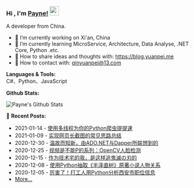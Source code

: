 ### Hi , I'm [Payne!](https://blog.yuanpei.me) <img src="https://media.giphy.com/media/hvRJCLFzcasrR4ia7z/giphy.gif" width="25px">

A developer from China.

- 🔭 I’m currently working on Xi'an, China
- 🌱 I’m currently learning  MicroService, Architecture, Data Analyse, .NET Core, Python .etc.
- 👯 How to share ideas and thoughts with: https://blog.yuanpei.me
- 💬 How to contact with: qinyuanpei@13.com

**Languages & Tools:**  
C#、Python、JavaScript

**Github Stats:** 

![Payne's Github Stats](https://github-readme-stats.vercel.app/api?username=qinyuanpei&show_icons=true)

📕 **Recent Posts:**
* 2021-01-14 - [使用多线程为你的Python爬虫提提速](https://blog.yuanpei.me//posts/3247093203/)
* 2021-01-09 - [实现网页长截图的常见思路总结](https://blog.yuanpei.me//posts/3406626380/)
* 2020-12-30 - [温故而知新，由ADO.NET与Dapper所联想到的](https://blog.yuanpei.me//posts/2621074915/)
* 2020-12-25 - [视频是不能P的系列：OpenCV人脸检测](https://blog.yuanpei.me//posts/2997581895/)
* 2020-12-15 - [作为技术宅的我，是这样追鬼滅の刃的](https://blog.yuanpei.me//posts/3602353334/)
* 2020-12-08 - [使用Python抽取《半泽直树》原著小说人物关系](https://blog.yuanpei.me//posts/1427872047/)
* 2020-12-05 - [厉害了！打工人用Python分析西安市职位信息](https://blog.yuanpei.me//posts/2147036181/)
* [More...](https://blog.yuanpei.me/)

